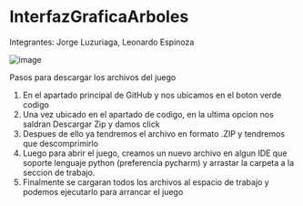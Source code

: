 # InterfazGraficaArboles
Integrantes: Jorge Luzuriaga,
             Leonardo Espinoza

![image](https://github.com/JorgeLuzuriaga/InterfazGraficaArboles/assets/166523008/670c3bc3-76a4-4799-8c74-63e0763a0d22)

Pasos para descargar los archivos del juego
1) En el apartado principal de GitHub y nos ubicamos en el boton verde codigo
2) Una vez ubicado en el apartado de codigo, en la ultima opcion nos saldran Descargar Zip y damos click
3) Despues de ello ya tendremos el archivo en formato .ZIP y tendremos que descomprimirlo
4) Luego para abrir el juego, creamos un nuevo archivo en algun IDE que soporte lenguaje python (preferencia pycharm) y arrastar la carpeta a la seccion de trabajo.
5) Finalmente se cargaran todos los archivos al espacio de trabajo y podemos ejecutarlo para arrancar el juego 


